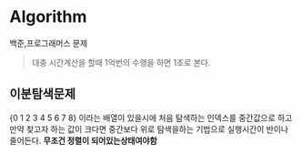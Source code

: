# Algorithm
백준,프로그래머스 문제
> 대충 시간계산을 할때 1억번의 수행을 하면 1초로 본다.
## 이분탐색문제 
{0 1 2 3 4 5 6 7 8} 이라는 배열이 있을시에 처음 탐색하는 인덱스를 중간값으로 하고 만약 찾고자 하는 값이 크다면 중간보다 위로 탐색을하는 기법으로 실행시간이 반이나 줄어든다. **무조건 정렬이 되어있는상태여야함**


